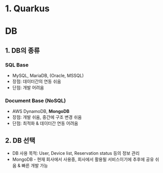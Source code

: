 # 1. Quarkus


# DB
## 1. DB의 종류
### SQL Base
  - MySQL, MariaDB, (Oracle, MSSQL)
  - 장점: 데이터간의 연동 쉬움
  - 단점: 개발 어려움

### Document Base (NoSQL)
  - AWS DynamoDB, **MongoDB**
  - 장점: 개발 쉬움, 중간에 구조 변경 쉬움
  - 단점: 최적화 & 데이터간 연동 어려움

## 2. DB 선택
- DB 사용 목적: User, Device list, Reservation status 등의 정보 관리
- MongoDB - 현재 회사에서 사용중, 회사에서 활용될 서비스이기에 추후에 공유 쉬움 & 빠른 개발 가능
